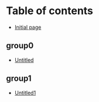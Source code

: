 # Table of contents

* [Initial page](README.md)

## group0 <a id="group"></a>

* [Untitled](group/untitled.md)

## group1

* [Untitled1](group1/untitled1.md)

